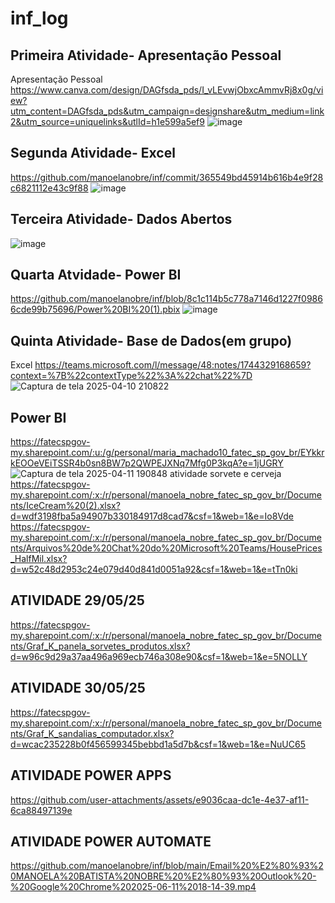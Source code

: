 # inf_log
## Primeira Atividade- Apresentação Pessoal
Apresentação Pessoal
https://www.canva.com/design/DAGfsda_pds/I_vLEvwjObxcAmmvRj8x0g/view?utm_content=DAGfsda_pds&utm_campaign=designshare&utm_medium=link2&utm_source=uniquelinks&utlId=h1e599a5ef9 
![image](https://github.com/user-attachments/assets/aead830c-2cf3-4c11-80d0-45d13d7ee9de)
## Segunda Atividade- Excel
https://github.com/manoelanobre/inf/commit/365549bd45914b616b4e9f28c6821112e43c9f88
![image](https://github.com/user-attachments/assets/dff9968f-db8a-4de9-a09e-00d2a871d31a)
## Terceira Atividade- Dados Abertos
![image](https://github.com/user-attachments/assets/e8e13703-01af-4f55-98d5-b110defcd409)
## Quarta Atvidade- Power BI
https://github.com/manoelanobre/inf/blob/8c1c114b5c778a7146d1227f09866cde99b75696/Power%20BI%20(1).pbix
![image](https://github.com/user-attachments/assets/adc56500-7587-43a4-8d2e-63f40841fe57)
## Quinta Atividade- Base de Dados(em grupo)
Excel
https://teams.microsoft.com/l/message/48:notes/1744329168659?context=%7B%22contextType%22%3A%22chat%22%7D
![Captura de tela 2025-04-10 210822](https://github.com/user-attachments/assets/9176539b-549c-48ab-8a8b-258164854dee)
## Power BI
https://fatecspgov-my.sharepoint.com/:u:/g/personal/maria_machado10_fatec_sp_gov_br/EYkkrkEOOeVEiTSSR4b0sn8BW7p2QWPEJXNq7Mfg0P3kqA?e=1jUGRY
![Captura de tela 2025-04-11 190848](https://github.com/user-attachments/assets/c5af103c-627b-4942-86ce-e137c8bd3178)
atividade sorvete e cerveja
https://fatecspgov-my.sharepoint.com/:x:/r/personal/manoela_nobre_fatec_sp_gov_br/Documents/IceCream%20(2).xlsx?d=wdf3198fba5a94907b330184917d8cad7&csf=1&web=1&e=Io8Vde
https://fatecspgov-my.sharepoint.com/:x:/r/personal/manoela_nobre_fatec_sp_gov_br/Documents/Arquivos%20de%20Chat%20do%20Microsoft%20Teams/HousePrices_HalfMil.xlsx?d=w52c48d2953c24e079d40d841d0051a92&csf=1&web=1&e=tTn0ki
## ATIVIDADE 29/05/25
https://fatecspgov-my.sharepoint.com/:x:/r/personal/manoela_nobre_fatec_sp_gov_br/Documents/Graf_K_panela_sorvetes_produtos.xlsx?d=w96c9d29a37aa496a969ecb746a308e90&csf=1&web=1&e=5NOLLY
## ATIVIDADE 30/05/25
https://fatecspgov-my.sharepoint.com/:x:/r/personal/manoela_nobre_fatec_sp_gov_br/Documents/Graf_K_sandalias_computador.xlsx?d=wcac235228b0f456599345bebbd1a5d7b&csf=1&web=1&e=NuUC65
## ATIVIDADE POWER APPS 
https://github.com/user-attachments/assets/e9036caa-dc1e-4e37-af11-6ca88497139e
## ATIVIDADE POWER AUTOMATE
https://github.com/manoelanobre/inf/blob/main/Email%20%E2%80%93%20MANOELA%20BATISTA%20NOBRE%20%E2%80%93%20Outlook%20-%20Google%20Chrome%202025-06-11%2018-14-39.mp4

